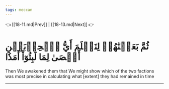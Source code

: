 ```yaml
---
tags: meccan
---
```


👈 [[18-11.md|Prev]] | [[18-13.md|Next]] 👉

# ثُمَّ بَعَثۡنَٰهُمۡ لِنَعۡلَمَ أَيُّ ٱلۡحِزۡبَيۡنِ أَحۡصَىٰ لِمَا لَبِثُوٓاْ أَمَدٗا

Then We awakened them that We might show which of the two factions was most precise in calculating what [extent] they had remained in time

---

